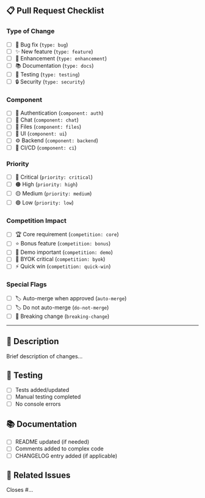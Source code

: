 ## 📋 **Pull Request Checklist**

### **Type of Change**

- [ ] 🐛 Bug fix (`type: bug`)
- [ ] ✨ New feature (`type: feature`)
- [ ] 🔧 Enhancement (`type: enhancement`)
- [ ] 📚 Documentation (`type: docs`)
- [ ] 🧪 Testing (`type: testing`)
- [ ] 🔒 Security (`type: security`)

### **Component**

- [ ] 🔐 Authentication (`component: auth`)
- [ ] 💬 Chat (`component: chat`)
- [ ] 📁 Files (`component: files`)
- [ ] 🎨 UI (`component: ui`)
- [ ] ⚙️ Backend (`component: backend`)
- [ ] 🔧 CI/CD (`component: ci`)

### **Priority**

- [ ] 🔴 Critical (`priority: critical`)
- [ ] 🟠 High (`priority: high`)
- [ ] 🟡 Medium (`priority: medium`)
- [ ] 🟢 Low (`priority: low`)

### **Competition Impact**

- [ ] 🏆 Core requirement (`competition: core`)
- [ ] ⭐ Bonus feature (`competition: bonus`)
- [ ] 🎯 Demo important (`competition: demo`)
- [ ] 🔑 BYOK critical (`competition: byok`)
- [ ] ⚡ Quick win (`competition: quick-win`)

### **Special Flags**

- [ ] 🏷️ Auto-merge when approved (`auto-merge`)
- [ ] 🏷️ Do not auto-merge (`do-not-merge`)
- [ ] 🔨 Breaking change (`breaking-change`)

---

## 📝 **Description**

Brief description of changes...

## 🧪 **Testing**

- [ ] Tests added/updated
- [ ] Manual testing completed
- [ ] No console errors

## 📚 **Documentation**

- [ ] README updated (if needed)
- [ ] Comments added to complex code
- [ ] CHANGELOG entry added (if applicable)

## 🔗 **Related Issues**

Closes #...
